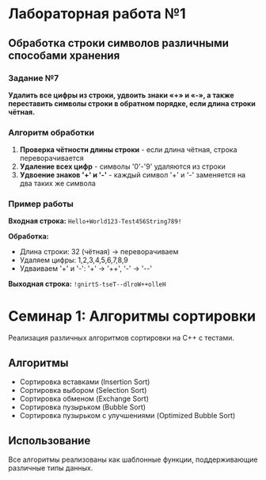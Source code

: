 # Лабораторная работа №1
## Обработка строки символов различными способами хранения

### Задание №7
**Удалить все цифры из строки, удвоить знаки «+» и «-», а также переставить символы строки в обратном порядке, если длина строки чётная.**


### Алгоритм обработки
1. **Проверка чётности длины строки** - если длина чётная, строка переворачивается
2. **Удаление всех цифр** - символы '0'-'9' удаляются из строки
3. **Удвоение знаков '+' и '-'** - каждый символ '+' и '-' заменяется на два таких же символа

### Пример работы
**Входная строка:** `Hello+World123-Test456String789!`

**Обработка:**
- Длина строки: 32 (чётная) → переворачиваем
- Удаляем цифры: 1,2,3,4,5,6,7,8,9
- Удваиваем '+' и '-': '+' → '++', '-' → '--'

**Выходная строка:** `!gnirtS-tseT--dlroW++olleH`

# Семинар 1: Алгоритмы сортировки

Реализация различных алгоритмов сортировки на C++ с тестами.

## Алгоритмы
- Сортировка вставками (Insertion Sort)
- Сортировка выбором (Selection Sort) 
- Сортировка обменом (Exchange Sort)
- Сортировка пузырьком (Bubble Sort)
- Сортировка пузырьком с улучшениями (Optimized Bubble Sort)


## Использование
Все алгоритмы реализованы как шаблонные функции, поддерживающие различные типы данных.
